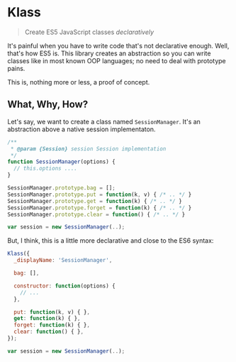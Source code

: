 # Klass
> Create ES5 JavaScript classes *declaratively*

It's painful when you have to write code that's not declarative enough. Well, that's how ES5 is. This library creates an abstraction so you can write classes like in most known OOP languages; no need to deal with prototype pains.

This is, nothing more or less, a proof of concept.

## What, Why, How?

Let's say, we want to create a class named `SessionManager`. It's an abstraction above a native session implementaton.

```js
/**
 * @param {Session} session Session implementation
 */
function SessionManager(options) {
  // this.options ....
}

SessionManager.prototype.bag = [];
SessionManager.prototype.put = function(k, v) { /* .. */ }
SessionManager.prototype.get = function(k) { /* .. */ }
SessionManager.prototype.forget = function(k) { /* .. */ }
SessionManager.prototype.clear = function() { /* .. */ }

var session = new SessionManager(..);
```

But, I think, this is a little more declarative and close to the ES6 syntax:

```js
Klass({
  _displayName: 'SessionManager',

  bag: [],

  constructor: function(options) {
  	// ...
  },

  put: function(k, v) { },
  get: function(k) { },
  forget: function(k) { },
  clear: function() { },
});

var session = new SessionManager(..);
```